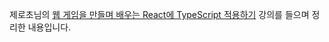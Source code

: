제로초님의 [웹 게임을 만들며 배우는 React에 TypeScript 적용하기](https://www.inflearn.com/course/react-typescript-webgame) 강의를 들으며 정리한 내용입니다.

